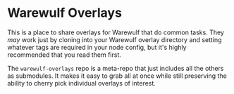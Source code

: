 # Warewulf Overlays

This is a place to share overlays for Warewulf that do common tasks. They _may_ work just by cloning into your Warewulf overlay directory and setting whatever tags are required in your node config, but it's highly recommended that you read them first. 

The `warewulf-overlays` repo is a meta-repo that just includes all the others as submodules. It makes it easy to grab all at once while still preserving the ability to cherry pick individual overlays of interest. 
